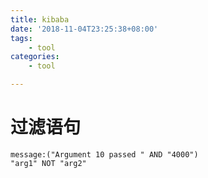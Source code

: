 ```yaml
---
title: kibaba
date: '2018-11-04T23:25:38+08:00'
tags:
    - tool
categories:
    - tool

---
```





# 过滤语句

```
message:("Argument 10 passed " AND "4000")
"arg1" NOT "arg2"
```